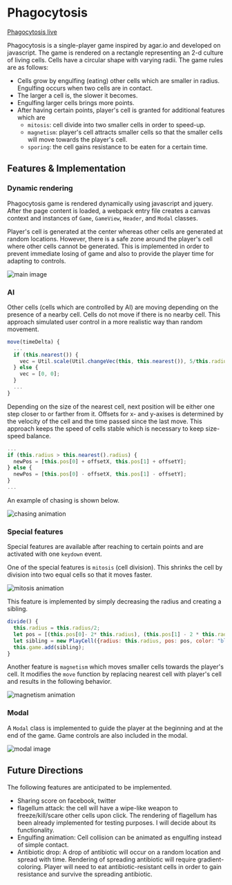 # Phagocytosis

[Phagocytosis live][live]

[live]: http://hcoban.github.io

Phagocytosis is a single-player game inspired by agar.io and developed on javascript. The game is rendered on a rectangle representing an 2-d culture of living cells. Cells have a circular shape with varying radii. The game rules are as follows:

- Cells grow by engulfing (eating) other cells which are smaller in radius. Engulfing occurs when two cells are in contact.
- The larger a cell is, the slower it becomes.
- Engulfing larger cells brings more points.
- After having certain points, player's cell is granted for additional features which are
  - `mitosis`: cell divide into two smaller cells in order to speed-up.
  - `magnetism`: player's cell attracts smaller cells so that the smaller cells will move towards the player's cell.
  - `sporing`: the cell gains resistance to be eaten for a certain time.

## Features & Implementation

### Dynamic rendering

Phagocytosis game is rendered dynamically using javascript and jquery. After the page content is loaded, a webpack entry file creates a canvas context and instances of `Game`, `GameView`, `Header`, and `Modal` classes.

Player's cell is generated at the center whereas other cells are generated at random locations. However, there is a safe zone around the player's cell where other cells cannot be generated. This is implemented in order to prevent immediate losing of game and also to provide the player time for adapting to controls.

![main image](docs/wireframes/main.png)

### AI

Other cells (cells which are controlled by AI) are moving depending on the presence of a nearby cell. Cells do not move if there is no nearby cell. This approach simulated user control in a more realistic way than random movement.

```javascript
move(timeDelta) {
  ...
  if (this.nearest()) {
    vec = Util.scale(Util.changeVec(this, this.nearest()), 5/this.radius);
  } else {
    vec = [0, 0];
  }
  ...
}
```

Depending on the size of the nearest cell, next position will be either one step closer to or farther from it. Offsets for x- and y-axises is determined by the velocity of the cell and the time passed since the last move. This approach keeps the speed of cells stable which is necessary to keep size-speed balance.

```javascript
...
if (this.radius > this.nearest().radius) {
  newPos = [this.pos[0] + offsetX, this.pos[1] + offsetY];
} else {
  newPos = [this.pos[0] - offsetX, this.pos[1] - offsetY];
}
...
```

An example of chasing is shown below.

![chasing animation](docs/wireframes/chasing_cell.gif)

### Special features

Special features are available after reaching to certain points and are activated with one `keydown` event.    

One of the special features is `mitosis` (cell division). This shrinks the cell by division into two equal cells so that it moves faster.

![mitosis animation](docs/wireframes/mitosis.gif)

This feature is implemented by simply decreasing the radius and creating a sibling.

```javascript
divide() {
  this.radius = this.radius/2;
  let pos = [(this.pos[0]- 2* this.radius), (this.pos[1] - 2 * this.radius)];
  let sibling = new PlayCell({radius: this.radius, pos: pos, color: "black", game: this.game});
  this.game.add(sibling);
}
```

Another feature is `magnetism` which moves smaller cells towards the player's cell. It modifies the `move` function by replacing nearest cell with player's cell and results in the following behavior.

![magnetism animation](docs/wireframes/magnetism.gif)

### Modal

A `Modal` class is implemented to guide the player at the beginning and at the end of the game. Game controls are also included in the modal.

![modal image](docs/wireframes/modal.png)

## Future Directions

The following features are anticipated to be implemented.
- Sharing score on facebook, twitter
- flagellum attack: the cell will have a wipe-like weapon to freeze/kill/scare other cells upon click. The rendering of flagellum has been already implemented for testing purposes. I will decide about its functionality.
- Engulfing animation: Cell collision can be animated as engulfing instead of simple contact.
- Antibiotic drop: A drop of antibiotic will occur on a random location and spread with time. Rendering of spreading antibiotic will require gradient-coloring. Player will need to eat antibiotic-resistant cells in order to gain resistance and survive the spreading antibiotic.
